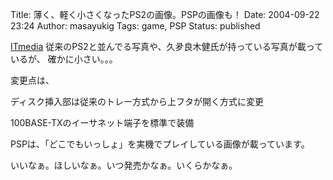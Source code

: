 Title: 薄く、軽く小さくなったPS2の画像。PSPの画像も！
Date: 2004-09-22 23:24
Author: masayukig
Tags: game, PSP
Status: published

[ITmedia](http://www.itmedia.co.jp/lifestyle/articles/0409/21/news103.html)
従来のPS2と並んでる写真や、久夛良木健氏が持っている写真が載っているが、
確かに小さい。。。

変更点は、

ディスク挿入部は従来のトレー方式から上フタが開く方式に変更

100BASE-TXのイーサネット端子を標準で装備

PSPは、「どこでもいっしょ」を実機でプレイしている画像が載っています。

いいなぁ。ほしいなぁ。いつ発売かなぁ。いくらかなぁ。
